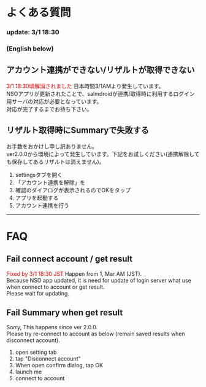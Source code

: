 # よくある質問
### update: 3/1 18:30
### (English below)

## アカウント連携ができない/リザルトが取得できない
<font color="Red">3/1 18:30頃解消されました</font>
日本時間3/1AMより発生しています。<br>
NSOアプリが更新されたことで、salmdroidが連携/取得時に利用するログイン用サーバの対応が必要となっています。<br>
対応が完了するまでお待ち下さい。<br>

## リザルト取得時にSummaryで失敗する
お手数をおかけし申し訳ありません。<br>
ver2.0.0から環境によって発生しています。下記をお試しください(連携解除しても保存してあるリザルトは消えません)。<br>
1. settingsタブを開く
2. 「アカウント連携を解除」を
3. 確認のダイアログが表示されるのでOKをタップ
4. アプリを起動する
5. アカウント連携を行う


---

# FAQ

## Fail connect account / get result
<font color="Red">Fixed by 3/1 18:30 JST</font>
Happen from 1, Mar AM (JST).<br>
Because NSO app updated, it is need for update of login server what use when connect to account or get result.<br>
Please wait for updating.<br>

## Fail Summary when get result
Sorry, This happens since ver 2.0.0.<br>
Please try re-connect to account as below (remain saved results when disconnect account).<br>
1. open setting tab
2. tap "Disconnect account"
3. When open confirm dialog, tap OK
4. launch me
5. connect to account
